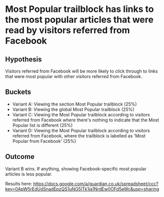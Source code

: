 # Most Popular trailblock has links to the most popular articles that were read by visitors referred from Facebook


## Hypothesis

Visitors referred from Facebook will be more likely to click through to links that were most popular with other visitors referred from Facebook.

## Buckets

- Variant A: Viewing the section Most Popular trailblock (25%)
- Variant B: Viewing the global Most Popular trailblock (25%)
- Variant C: Viewing the Most Popular trailblock according to visitors referred from Facebook where there's nothing to indicate that the Most Popular list is different (25%)
- Variant D: Viewing the Most Popular trailblock according to visitors referred from Facebook, where the trailblock is labelled as 'Most Popular from Facebook' (25%)

## Outcome

Variant B wins. If anything, showing Facebook-specific most popular articles is less popular.

Results here:
https://docs.google.com/a/guardian.co.uk/spreadsheet/ccc?key=0ApW5rEdUdSnadEpzQS1uNG5lTk1ja1NrdEw0OFd5eWc&usp=sharing
